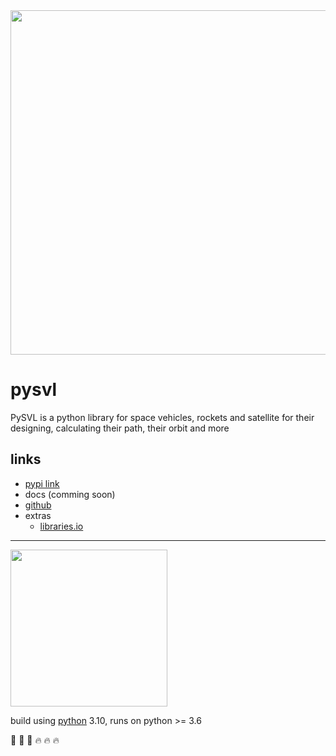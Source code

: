 
<img src='https://user-images.githubusercontent.com/108068440/175941885-756a9467-f004-4254-a63d-bb2b434841a7.png' height='auto' width='551px'>

# pysvl
PySVL is a python library for space vehicles, rockets and satellite for their designing, calculating their path, their orbit and more

## links

- [pypi link](https://pypi.org/project/pysvl)
- docs (comming soon)
- [github](https://github.com/InfinityScienceWorks/pysvl)
- extras
  - [libraries.io](https://libraries.io/pypi/pysvl)

----

<img src='https://user-images.githubusercontent.com/11718525/135937807-fd3e0fd2-a31a-47a4-90c6-b0bb1d0704d4.png' height='251px' width='auto'>

build using [python](https://www.python.org/) 3.10, runs on python >= 3.6

🚀 🚀 🚀
🔥 🔥 🔥
